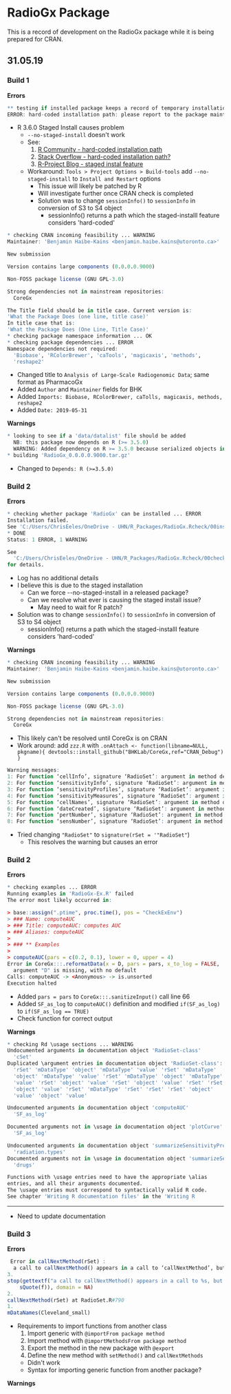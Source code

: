 # RadioGx Package

This is a record of development on the RadioGx package while it is being prepared for CRAN.

## 31.05.19 

### Build 1

**Errors**

```R [RESOLVED]
** testing if installed package keeps a record of temporary installation path
ERROR: hard-coded installation path: please report to the package maintainer and use '--no-staged-install'
```
- R 3.6.0 Staged Install causes problem
  - `--no-staged-install` doesn't work
  - See: 
    1. [R Community - hard-coded installation path](https://community.rstudio.com/t/error-installing-r-package-from-local-file-hard-coded-installation-path/31197/3)
    2. [Stack Overflow - hard-coded installation path?](https://stackoverflow.com/questions/56365021/hisafer-installation-how-do-i-solve-hard-coded-installation-path)
    3. [R-Project Blog - staged instal feature](https://developer.r-project.org/Blog/public/2019/02/14/staged-install/index.html)
  - Workaround: `Tools > Project Options > Build-tools` add `--no-staged-install` to `Install and Restart` options
    - This issue will likely be patched by R
    - Will investigate further once CRAN check is completed
    - Solution was to change `sessionInfo()` to `sessionInfo` in conversion of S3 to S4 object
        - sessionInfo() returns a path which the staged-installl feature considers 'hard-coded'

```R
* checking CRAN incoming feasibility ... WARNING
Maintainer: 'Benjamin Haibe-Kains <benjamin.haibe.kains@utoronto.ca>'

New submission

Version contains large components (0.0.0.0.9000)

Non-FOSS package license (GNU GPL-3.0)

Strong dependencies not in mainstream repositories:
  CoreGx

The Title field should be in title case. Current version is:
'What the Package Does (one line, title case)'
In title case that is:
'What the Package Does (One Line, Title Case)'
* checking package namespace information ... OK
* checking package dependencies ... ERROR
Namespace dependencies not required:
  'Biobase', 'RColorBrewer', 'caTools', 'magicaxis', 'methods',
  'reshape2'
```
- Changed title to `Analysis of Large-Scale Radiogenomic Data`; same format as PharmacoGx
- Added `Author` and `Maintainer` fields for BHK
- Added `Imports: Biobase, RColorBrewer, caTolls, magicaxis, methods, reshape2`
- Added `Date: 2019-05-31`

**Warnings**

```R [RESOLVED]
* looking to see if a 'data/datalist' file should be added
  NB: this package now depends on R (>= 3.5.0)
  WARNING: Added dependency on R >= 3.5.0 because serialized objects in  serialize/load version 3 cannot be read in older versions of R.  File(s) containing such objects: 'RadioGx/data/Cleveland_small.RData'
* building 'RadioGx_0.0.0.0.9000.tar.gz'
```
- Changed to `Depends: R (>=3.5.0)`

### Build 2

**Errors**

```R
* checking whether package 'RadioGx' can be installed ... ERROR
Installation failed.
See 'C:/Users/ChrisEeles/OneDrive - UHN/R_Packages/RadioGx.Rcheck/00install.out' for details.
* DONE
Status: 1 ERROR, 1 WARNING

See
  'C:/Users/ChrisEeles/OneDrive - UHN/R_Packages/RadioGx.Rcheck/00check.log'
for details.
```
- Log has no additional details
- I believe this is due to the staged installation
    - Can we force --no-staged-install in a released package?
    - Can we resolve what ever is causing the staged install issue?
        - May need to wait for R patch?
- Solution was to change `sessionInfo()` to `sessionInfo` in conversion of S3 to S4 object
  - sessionInfo() returns a path which the staged-installl feature considers 'hard-coded'

**Warnings**

```R
* checking CRAN incoming feasibility ... WARNING
Maintainer: 'Benjamin Haibe-Kains <benjamin.haibe.kains@utoronto.ca>'

New submission

Version contains large components (0.0.0.0.9000)

Non-FOSS package license (GNU GPL-3.0)

Strong dependencies not in mainstream repositories:
  CoreGx
```
- This likely can't be resolved until CoreGx is on CRAN
- Work around: add `zzz.R` with `.onAttach <- function(libname=NULL, pkgname){ devtools::install_github("BHKLab/CoreGx,ref="CRAN_Debug") }`


```R
Warning messages:
1: For function ‘cellInfo’, signature ‘RadioSet’: argument in method definition changed from (rSet) to (cSet) 
2: For function ‘sensitivityInfo’, signature ‘RadioSet’: argument in method definition changed from (rSet) to (cSet) 
3: For function ‘sensitivityProfiles’, signature ‘RadioSet’: argument in method definition changed from (rSet) to (cSet) 
4: For function ‘sensitivityMeasures’, signature ‘RadioSet’: argument in method definition changed from (rSet) to (cSet) 
5: For function ‘cellNames’, signature ‘RadioSet’: argument in method definition changed from (rSet) to (cSet) 
6: For function ‘dateCreated’, signature ‘RadioSet’: argument in method definition changed from (rSet) to (cSet) 
7: For function ‘pertNumber’, signature ‘RadioSet’: argument in method definition changed from (rSet) to (cSet) 
8: For function ‘sensNumber’, signature ‘RadioSet’: argument in method definition changed from (rSet) to (cSet) 
```
- Tried changing `"RadioSet"` to `signature(rSet = '"RadioSet"`)
    - This resolves the warning but causes an error

### Build 2 

**Errors**

```R
* checking examples ... ERROR
Running examples in 'RadioGx-Ex.R' failed
The error most likely occurred in:

> base::assign(".ptime", proc.time(), pos = "CheckExEnv")
> ### Name: computeAUC
> ### Title: computeAUC: computes AUC
> ### Aliases: computeAUC
> 
> ### ** Examples
> 
> computeAUC(pars = c(0.2, 0.1), lower = 0, upper = 4)
Error in CoreGx:::.reformatData(x = D, pars = pars, x_to_log = FALSE,  : 
  argument "D" is missing, with no default
Calls: computeAUC -> <Anonymous> -> is.unsorted
Execution halted
```
- Added `pars = pars` to `CoreGx:::.sanitizeInput()` call line 66
- Added `SF_as_log` to `computeAUC()` definition and modified `if(SF_as_log)` to `if(SF_as_log == TRUE)`
- Check function for correct output

**Warnings**

```R
* checking Rd \usage sections ... WARNING
Undocumented arguments in documentation object 'RadioSet-class'
  'cSet'
Duplicated \argument entries in documentation object 'RadioSet-class':
  'rSet' 'mDataType' 'object' 'mDataType' 'value' 'rSet' 'mDataType'
  'object' 'mDataType' 'value' 'rSet' 'mDataType' 'object' 'mDataType'
  'value' 'rSet' 'object' 'value' 'rSet' 'object' 'value' 'rSet' 'rSet'
  'object' 'value' 'rSet' 'mDataType' 'rSet' 'rSet' 'rSet' 'object'
  'value' 'object' 'value'

Undocumented arguments in documentation object 'computeAUC'
  'SF_as_log'

Documented arguments not in \usage in documentation object 'plotCurve':
  'SF_as_log'

Undocumented arguments in documentation object 'summarizeSensitivityProfiles'
  'radiation.types'
Documented arguments not in \usage in documentation object 'summarizeSensitivityProfiles':
  'drugs'

Functions with \usage entries need to have the appropriate \alias
entries, and all their arguments documented.
The \usage entries must correspond to syntactically valid R code.
See chapter 'Writing R documentation files' in the 'Writing R
```
****
- Need to update documentation

### Build 3

**Errors**
```R
 Error in callNextMethod(rSet) : 
  a call to callNextMethod() appears in a call to ‘callNextMethod’, but the call does not seem to come from either a generic function or another 'callNextMethod' 
3.
stop(gettextf("a call to callNextMethod() appears in a call to %s, but the call does not seem to come from either a generic function or another 'callNextMethod'", 
    sQuote(f)), domain = NA) 
2.
callNextMethod(rSet) at RadioSet.R#790
1.
mDataNames(Cleveland_small) 
```
- Requirements to import functions from another class
  1. Import generic with `@importFrom package method`
  2. Import method with `@importMethodsFrom package method`
  3. Export the method in the new package with `@export`
  4. Define the new method with `setMethod()` and `callNextMethods`
    - Didn't work
    - Syntax for importing generic function from another package?


**Warnings**

